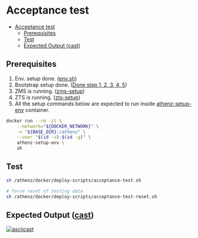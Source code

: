 <a id="markdown-acceptance-test" name="acceptance-test"></a>
# Acceptance test

<!-- TOC -->

- [Acceptance test](#acceptance-test)
    - [Prerequisites](#prerequisites)
    - [Test](#test)
    - [Expected Output (cast)](#expected-output-cast)

<!-- /TOC -->

<a id="markdown-prerequisites" name="prerequisites"></a>
## Prerequisites

1. Env. setup done. ([env.sh](../env.sh))
1. Bootstrap setup done. ([Done step 1, 2, 3, 4, 5](./Athenz-bootstrap.md#bootstrap-steps))
1. ZMS is running. ([zms-setup](./zms-setup.md))
1. ZTS is running. ([zts-setup](./zts-setup.md))
1. All the setup commands below are expected to run inside [athenz-setup-env](../setup-scripts/Dockerfile) container.
```bash
docker run --rm -it \
    --network="${DOCKER_NETWORK}" \
    -v "${BASE_DIR}:/athenz" \
    --user "$(id -u):$(id -g)" \
    athenz-setup-env \
    sh
```

<a id="markdown-test" name="test"></a>
## Test

```bash
sh /athenz/docker/deploy-scripts/acceptance-test.sh

# force reset of testing data
sh /athenz/docker/deploy-scripts/acceptance-test-reset.sh
```

<a id="markdown-expected-output-castcast" name="expected-output-castcast"></a>
## Expected Output ([cast](./cast))

[![asciicast](https://asciinema.org/a/330038.svg)](https://asciinema.org/a/330038)
